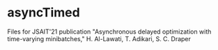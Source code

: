 # asyncTimed
Files for JSAIT'21 publication "Asynchronous delayed optimization with time-varying minibatches," H. Al-Lawati, T. Adikari, S. C. Draper
